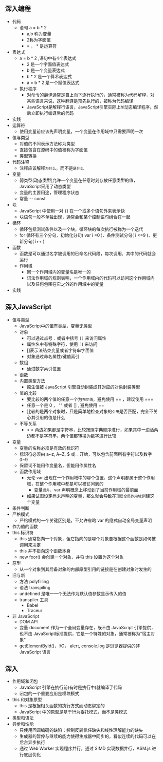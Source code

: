 ## 深入编程
+ 代码
    + 语句 a = b * 2
        + a,b 称为变量
        + 2称为字面值
        + = ， * 是运算符
+ 表达式
    + a = b * 2 ,语句中有4个表达式
        + 2 是一个字面值表达式
        + b 是一个变量表达式
        + b * 2 是一个算术表达式
        + a = b * 2 是一个赋值表达式
    + 执行程序
        + 对命令的翻译通常是自上而下逐行执行的，通常被称为代码解释，对某些语言来说，这种翻译是预先执行的，被称为代码编译
        + JavaScript是解释行语言，JavaScript引擎实际上hi动态编译程序，然后立即执行编译后的代码
+ 实践
+ 运算符
    + 使用变量前应该先声明变量，一个变量在作用域中只需要声明一次
+ 值与类型
    + 对值的不同表示方法称为类型
    + 直接包含在源码中的值被称为字面值
    + 类型转换
+ 代码注释
    + 注释应该解释`为什么`，而不是`是什么`
+ 变量
    + 弱类型(动态类型)允许一个变量在任意时刻存放任意类型的值，JavaScript采用了动态类型
    + 变量的主要用途，管理程序状态
    + 常量 -- const
+ 块
    + JavaScript 中使用一对 {} 在一个或多个语句外来表示快
    + 块语句一般不单独出现，通常会和某个控制语句组合在一起
+ 循环
    + 循环包括测试条件以及一个块，循环块的每次执行被称为一个迭代
    + for 循环有三个分句，初始化分句( var i =0 )、条件测试分句( i <=9 )、更新分句( i++ ) 
+ 函数
    + 函数是可以通过名字被调用的已命名代码段，每次调用，其中的代码就会运行
    + 作用域
        + 同一个作用域内的变量名是唯一的
        + 词法作用域的规则表明，一个作用域内的代码可以访问这个作用域内以及任何包围在它之外的作用域中的变量
+ 实践
    
## 深入JavaScript
+ 值与类型
    + JavaScript中的值有类型，变量无类型
    + 对象
        + 可以通过点号 `.` 或者中括号 `[]` 来访问属性
        + 属性名中有特殊字符，使用 `[]` 来访问
        + []表示法结束变量或者字符串字面值
        + 对象通过命名属性/键值索引
    + 数组
        + 通过数字索引位置
    + 函数
    + 内置类型方法
        + 原生值被 JavaScript 引擎自动封装成其对应的对象封装类型
    + 值的比较
        + 要比较的两个值的任意一个为`布尔值`，避免使用 == ，建议使用 ===
        + 任意一个是 0 ， "" 或者 [] , 避免使用 ==
        + 比较的是两个对象时，只是简单地检查对象的`引用`是否匹配，完全不关心其引用的值是什么
    + 不等关系
        + <  > 两边如果都是字符串，比较按照字典顺序进行，如果其中一边活两边都不是字符串，两个值都转换为数字进行比较
+ 变量
    + 变量的名称必须是有效的标识符
    + 标识符必须由 a~z, A~Z, $ 或 _ 开始，可以包含前面所有字符以及数字 0~9
    + 保留词不能用作变量名，但能用作属性名
    + 函数作用域
        + 无论 var 出现在一个作用域中的哪个位置，这个声明都属于整个作用域，在整个作用域中都是可以被访问到的
            + 变量`提升`，var 声明概念上移动到了当前作用域的最前面
        + 如果试图设定尚未声明的变量，那么就会导致在`顶层全局作用域`创建这个变量
+ 条件判断
+ 严格模式
    + 严格模式的一个关键区别是，不允许省略 var 的隐式自动全局变量声明
+ 作为值的函数
+ this 标识符
    + this 通常指向一个对象，但它指向的是哪个对象要根据这个函数是如何被调用来决定
    + this 并不指向这个函数本身
    + new foor() 会创建一个对象，并将 this 设置为这个对象
+ 原型
    + 从一个对象到其后备对象的内部原型引用的链接是在创建对象时发生的
+ 旧与新
    + 方法 polyfilling
    + 语法 transpiling
    + undefined 是唯一一个无法作为默认值参数显示传入的值
    + transpiler 工具
        + Babel
        + Traceur
+ 非 JavaScript
    + DOM API
    + 变量 document 作为一个全局变量存在，既不由 JavaScript 引擎提供，也不由 JavaScript标准提供，它是一个特殊的对象，通常被称为"宿主对象"
    + getElementById()，I/O， alert, console.log 是浏览器提供的非 JavaScript 语言

## 深入
+ 作用域和闭包
    + JavaScript 引擎在执行前(有时是执行中)就编译了代码
    + 闭包的一个重要应用是模块模式
+ this 和对象原型
    + this 是根据相关函数的执行方式而动态绑定的
    + JavaScript 中的原型是基于行为委托模式，而不是类模式
+ 类型和语法
+ 异步和性能
    + 只使用回调编码的缺陷：控制反转信任缺失和线性理解能力的缺失
    + 生成器的暂停与继续的能力使得生成器中同步的，看似连续的代码可以在后台异步执行
    + 通过 Web Worker 实现程序并行，通过 SIMD 实现数据并行，ASM.js 进行底层优化